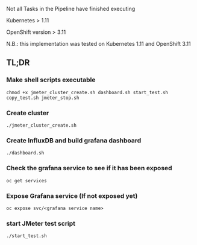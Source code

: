 Not all Tasks in the Pipeline have finished executing

Kubernetes > 1.11

OpenShift version > 3.11

N.B.: this implementation was tested on Kubernetes 1.11 and OpenShift 3.11

## TL;DR

### Make shell scripts executable
```
chmod +x jmeter_cluster_create.sh dashboard.sh start_test.sh copy_test.sh jmeter_stop.sh
```

### Create cluster
```
./jmeter_cluster_create.sh
```

### Create InfluxDB and build grafana dashboard
```
./dashboard.sh
```
### Check the grafana service to see if it has been exposed
```
oc get services
```
### Expose Grafana service (If not exposed yet)
```
oc expose svc/<grafana service name>
```
### start JMeter test script
```
./start_test.sh
```

